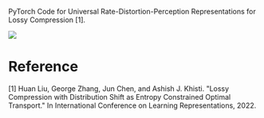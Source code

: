 PyTorch Code for Universal Rate-Distortion-Perception Representations for Lossy Compression [1].
<p float="center">
  <img src="https://i.imgur.com/DjCtjdM.png"/> 
</p>

# Reference

[1] Huan Liu, George Zhang, Jun Chen, and Ashish J. Khisti. "Lossy Compression with Distribution Shift as Entropy Constrained Optimal Transport." In International Conference on Learning Representations, 2022. 

